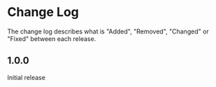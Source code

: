 # Change Log

The change log describes what is "Added", "Removed", "Changed" or "Fixed" between each release. 

## 1.0.0

Initial release
